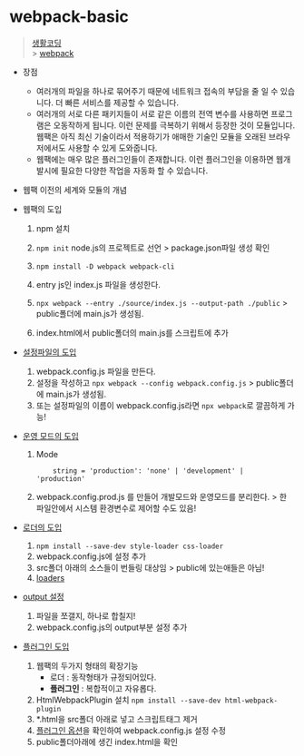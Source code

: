 # webpack-basic

> [생활코딩](https://opentutorials.org/module/4566) <br/> > [webpack](https://webpack.js.org/)

- 장점

  - 여러개의 파일을 하나로 묶어주기 때문에 네트워크 접속의 부담을 줄 일 수 있습니다. 더 빠른 서비스를 제공할 수 있습니다.
  - 여러개의 서로 다른 패키지들이 서로 같은 이름의 전역 변수를 사용하면 프로그램은 오동작하게 됩니다. 이런 문제를 극복하기 위해서 등장한 것이 모듈입니다. 웹팩은 아직 최신 기술이라서 적용하기가 애매한 기술인 모듈을 오래된 브라우저에서도 사용할 수 있게 도와줍니다.
  - 웹팩에는 매우 많은 플러그인들이 존재합니다. 이런 플러그인을 이용하면 웹개발시에 필요한 다양한 작업을 자동화 할 수 있습니다.

- 웹팩 이전의 세계와 모듈의 개념

- 웹팩의 도입

  1. npm 설치
  2. `npm init` node.js의 프로젝트로 선언 > package.json파일 생성 확인
  3. `npm install -D webpack webpack-cli`

  4. entry js인 index.js 파일을 생성한다.
  5. `npx webpack --entry ./source/index.js --output-path ./public` > public폴더에 main.js가 생성됨.
  6. index.html에서 public폴더의 main.js를 스크립트에 추가

- [설정파일의 도입](https://webpack.js.org/configuration/)

  1. webpack.config.js 파일을 만든다.
  2. 설정을 작성하고 `npx webpack --config webpack.config.js` > public폴더에 main.js가 생성됨.
  3. 또는 설정파일의 이름이 webpack.config.js라면 `npx webpack`로 깔끔하게 가능!

- [운영 모드의 도입](https://webpack.js.org/configuration/mode/)

  1. Mode
     ```
         string = 'production': 'none' | 'development' | 'production'
     ```
  2. webpack.config.prod.js 를 만들어 개발모드와 운영모드를 분리한다. > 한 파일안에서 시스템 환경변수로 제어할 수도 있음!

- [로더의 도입](https://webpack.js.org/guides/asset-management/)

  1. `npm install --save-dev style-loader css-loader`
  2. webpack.config.js에 설정 추가
  3. src폴더 아래의 소스들이 번들링 대상임 > public에 있는애들은 아님!
  4. [loaders](https://webpack.js.org/loaders/)

- [output 설정](https://webpack.js.org/configuration/output/)

  1. 파일을 쪼갤지, 하나로 합칠지!
  2. webpack.config.js의 output부분 설정 추가

- [플러그인 도입](https://webpack.js.org/plugins/)
  1. 웹팩의 두가지 형태의 확장기능
     - 로더 : 동작형태가 규정되어있다.
     - **플러그인** : 복합적이고 자유롭다.
  2. HtmlWebpackPlugin 설치 `npm install --save-dev html-webpack-plugin`
  3. \*.html을 src폴더 아래로 넣고 스크립트태그 제거
  4. [플러그인 옵션](https://github.com/jantimon/html-webpack-plugin#options)을 확인하여 webpack.config.js 설정 수정
  5. public폴더아래에 생긴 index.html을 확인
